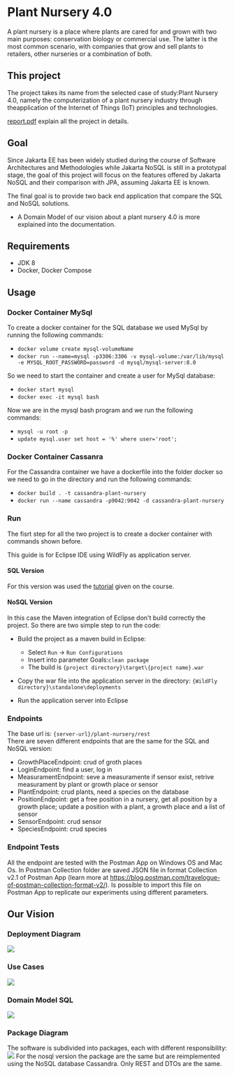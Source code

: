 # Plant Nursery 4.0
A plant nursery is a place where plants are cared for and grown with two main purposes: conservation biology or commercial use. The latter is the most common scenario, with companies that grow and sell plants to retailers, other nurseries or a combination of both.

## This project
The project takes its name from the selected case of study:Plant Nursery 4.0, namely the computerization of a plant nursery industry through theapplication of the Internet of Things (IoT) principles and technologies.

[report.pdf](https://github.com/jasonravagli/plant-nursery-4.0/blob/main/documentation/report.pdf) explain all the project in details.

## Goal
Since Jakarta EE has been widely studied during the course of Software Architectures and Methodologies while Jakarta NoSQL is still in a prototypal stage, the goal of this project will focus on the features offered by Jakarta NoSQL and their comparison with JPA, assuming Jakarta EE is known.

The final goal is to provide two back end application that compare the SQL and NoSQL solutions.  
+ A Domain Model of our vision about a plant nursery 4.0 is more explained into the documentation.

## Requirements
+ JDK 8
+ Docker, Docker Compose

## Usage

### Docker Container MySql
To create a docker container for the SQL database we used MySql by running the following commands:
+ `docker volume create mysql-volumeName`
+ `docker run --name=mysql -p3306:3306 -v mysql-volume:/var/lib/mysql -e MYSQL_ROOT_PASSWORD=password -d mysql/mysql-server:8.0`
 
So we need to start the container and create a user for MySql database:
+ `docker start mysql`
+ `docker exec -it mysql bash`

Now we are in the mysql bash program and we run the following commands:
+ `mysql -u root -p`
+ `update mysql.user set host = '%' where user='root';`

### Docker Container Cassanra
For the Cassandra container we have a dockerfile into the folder docker so we need to go in the directory and run the following commands:
+ `docker build . -t cassandra-plant-nursery`
+ `docker run --name cassandra -p9042:9042 -d cassandra-plant-nursery`

### Run
The fisrt step for all the two project is to create a docker container with commands shown before.

This guide is for Eclipse IDE using WildFly as application server.
#### SQL Version
For this version was used the [tutorial](https://github.com/jasonravagli/plant-nursery-4.0/blob/main/documentation/SwamLab21-1_JavaEEinAction.pdf) given on the course.

#### NoSQL Version
In this case the Maven integration of Eclipse don't build correctly the project.
So there are two simple step to run the code:
+ Build the project as a maven build in Eclipse:
    + Select `Run` -> `Run Configurations`
    + Insert into parameter Goals:`clean package`
    + The build is `{project directory}\target\{project name}.war`

+ Copy the war file into the application server in the directory: `{WildFly directory}\standalone\deployments`
+ Run the application server into Eclipse

### Endpoints
The base url is: `{server-url}/plant-nursery/rest`  
There are seven different endpoints that are the same for the SQL and NoSQL version:
+ GrowthPlaceEndpoint: crud of groth places
+ LoginEndpoint: find a user, log in
+ MeasuramentEndpoint: seve a measuramente if sensor exist, retrive measurament by plant or growth place or sensor
+ PlantEndpoint: crud plants, need a species on the database
+ PositionEndpoint: get a free position in a nursery, get all position by a growth place; update a position with a plant, a growth place and a list of sensor
+ SensorEndpoint: crud sensor
+ SpeciesEndpoint: crud species

### Endpoint Tests
All the endpoint are tested with the Postman App on Windows OS and Mac Os.
In Postman Collection folder are saved JSON file in format Collection v2.1 of Postman App (learn more at https://blog.postman.com/travelogue-of-postman-collection-format-v2/).
Is possible to import this file on Postman App to replicate our experiments using different parameters.


## Our Vision

### Deployment Diagram
<img src="https://github.com/jasonravagli/plant-nursery-4.0/blob/main/img/deployment-diagram.png">

### Use Cases
<img src="https://github.com/jasonravagli/plant-nursery-4.0/blob/main/img/use-cases-diagram.png">

### Domain Model SQL
<img src="https://github.com/jasonravagli/plant-nursery-4.0/blob/main/img/domain-model.png">

### Package Diagram
The software is subdivided into packages, each with different responsibility:
<img src="https://github.com/jasonravagli/plant-nursery-4.0/blob/main/img/packages-diagram.png">
For the nosql version the package are the same but are reimplemented using the NoSQL database Cassandra. Only REST and DTOs are the same.

